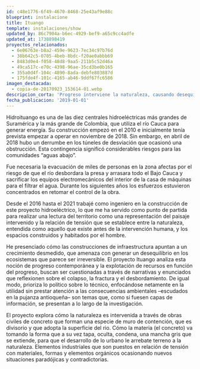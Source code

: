 ```yaml
---
id: c48e1776-6f49-4670-8468-25e43af9e88c
blueprint: instalacione
title: Ituango
template: instalaciones/show
updated_by: 86c7904a-b6ec-4929-bef9-a65c9cc4adfe
updated_at: 1738898419
proyectos_relacionados:
  - 6e06763e-b8a2-459e-9623-7ec34c97b76d
  - 38b642c5-0705-4beb-8bdc-f20ae0abbb69
  - 8483d0e4-f058-48d8-9aa5-211b5c52d46a
  - 49ca517c-e70c-4398-96ae-35cd3be0b165
  - 355a0d4f-104c-4890-8ada-debfe803887d
  - 175fde4f-101c-4165-ab46-9ddf67fc6586
imagen_destacada:
  - copia-de-20170923_153614-01.webp
descripcion_corta: 'Progreso interviene la naturaleza, causando desequilibrio.'
fecha_publicacion: '2019-01-01'
---
```

Hidroituango es una de las diez centrales hidroeléctricas más grandes de Suramérica y la más grande de Colombia, que utiliza el río Cauca para generar energía. Su construcción empezó en el 2010 e inicialmente tenía prevista empezar a operar en noviembre de 2018. Sin embargo, en abril de 2018 hubo un derrumbe en los túneles de desviación que ocasionó una obstrucción. Esta contingencia significó considerables riesgos para las comunidades “aguas abajo”. 

Fue necesaria la evacuación de miles de personas en la zona afectas por el riesgo de que el río desbordara la presa y arrasara todo el Bajo Cauca y sacrificar los equipos electromecánicos del interior de la casa de máquinas para el filtrar el agua. Durante los siguientes años los esfuerzos estuvieron concentrados en retomar el control de la obra. 

Desde el 2016 hasta el 2021 trabajé como ingeniero en la construcción de este proyecto hidroeléctrico, lo que me ha servido como punto de partida para realizar una lectura del territorio como una representación del paisaje intervenido y la relación de tensión que se establece entre la naturaleza, entendida como aquello que existe antes de la intervención humana, y los espacios construidos y habitados por el hombre. 

He presenciado cómo las construcciones de infraestructura apuntan a un crecimiento desmedido, que amenaza con generar un desequilibrio en los ecosistemas que parece ser irreversible. El proyecto Ituango analiza esta noción de progreso contemporánea y la explotación de recursos en función del progreso, buscan ser cuestionadas a través de narrativas y enunciados que reflexionen sobre el colapso, la fractura y el desbordamiento. De igual modo, prioriza lo político sobre lo técnico, enfocándose netamente en la utilidad sin prestar atención a las consecuencias ambientales –escudados en la pujanza antioqueña– son temas que, como si fuesen capas de información, se presentan a lo largo de la investigación.

El proyecto explora cómo la naturaleza es intervenida a través de obras civiles de concreto que forman una especie de muro de contención, que es divisorio y que adopta la superficie del rio. Cómo la materia (el concreto) va tomando la forma que a su vez tapa, oculta, condena, una mancha gris que se extiende, para que el desarrollo de lo urbano le arrebate terreno a la naturaleza. Elementos industriales que son puestos en relación de tensión con materiales, formas y elementos orgánicos ocasionando nuevos situaciones paradójicas y contradictorias.